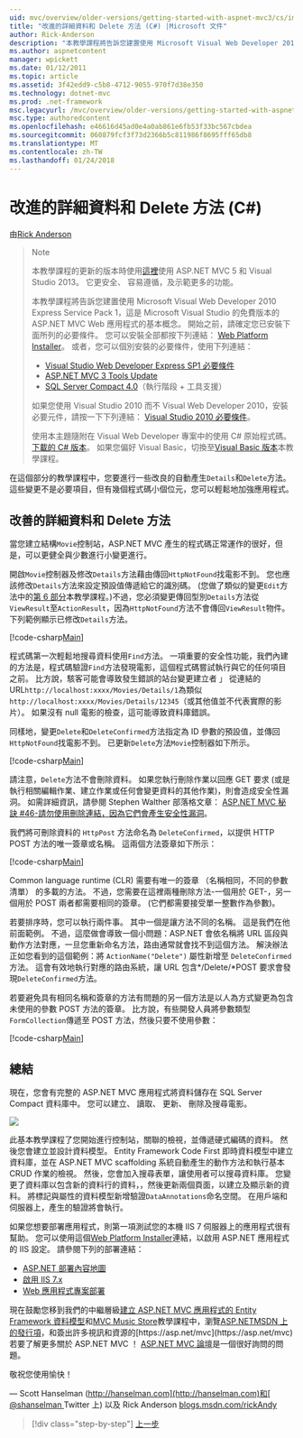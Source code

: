 ```yaml
---
uid: mvc/overview/older-versions/getting-started-with-aspnet-mvc3/cs/improving-the-details-and-delete-methods
title: "改進的詳細資料和 Delete 方法 (C#) |Microsoft 文件"
author: Rick-Anderson
description: "本教學課程將告訴您建置使用 Microsoft Visual Web Developer 2010 Express Service Pack 1，也就是 ASP.NET MVC Web 應用程式的基本概念..."
ms.author: aspnetcontent
manager: wpickett
ms.date: 01/12/2011
ms.topic: article
ms.assetid: 3f42edd9-c5b8-4712-9055-970f7d38e350
ms.technology: dotnet-mvc
ms.prod: .net-framework
msc.legacyurl: /mvc/overview/older-versions/getting-started-with-aspnet-mvc3/cs/improving-the-details-and-delete-methods
msc.type: authoredcontent
ms.openlocfilehash: e46616d45ad0e4a0ab861e6fb53f33bc567cbdea
ms.sourcegitcommit: 060879fcf3f73d2366b5c811986f8695fff65db8
ms.translationtype: MT
ms.contentlocale: zh-TW
ms.lasthandoff: 01/24/2018
---
```

<a name="improving-the-details-and-delete-methods-c"></a>改進的詳細資料和 Delete 方法 (C#)
====================
由[Rick Anderson](https://github.com/Rick-Anderson)

> > [!NOTE]
> > 本教學課程的更新的版本時使用[這裡](../../../getting-started/introduction/getting-started.md)使用 ASP.NET MVC 5 和 Visual Studio 2013。 它更安全、 容易遵循，及示範更多的功能。
> 
> 
> 本教學課程將告訴您建置使用 Microsoft Visual Web Developer 2010 Express Service Pack 1，這是 Microsoft Visual Studio 的免費版本的 ASP.NET MVC Web 應用程式的基本概念。 開始之前，請確定您已安裝下面所列的必要條件。 您可以安裝全部都按下列連結： [Web Platform Installer](https://www.microsoft.com/web/gallery/install.aspx?appid=VWD2010SP1Pack)。 或者，您可以個別安裝的必要條件，使用下列連結：
> 
> - [Visual Studio Web Developer Express SP1 必要條件](https://www.microsoft.com/web/gallery/install.aspx?appid=VWD2010SP1Pack)
> - [ASP.NET MVC 3 Tools Update](https://www.microsoft.com/web/gallery/install.aspx?appsxml=&amp;appid=MVC3)
> - [SQL Server Compact 4.0](https://www.microsoft.com/web/gallery/install.aspx?appid=SQLCE;SQLCEVSTools_4_0)（執行階段 + 工具支援）
> 
> 如果您使用 Visual Studio 2010 而不 Visual Web Developer 2010，安裝必要元件，請按一下下列連結： [Visual Studio 2010 必要條件](https://www.microsoft.com/web/gallery/install.aspx?appsxml=&amp;appid=VS2010SP1Pack)。
> 
> 使用本主題隨附在 Visual Web Developer 專案中的使用 C# 原始程式碼。 [下載的 C# 版本](https://code.msdn.microsoft.com/Introduction-to-MVC-3-10d1b098)。 如果您偏好 Visual Basic，切換至[Visual Basic 版本](../vb/intro-to-aspnet-mvc-3.md)本教學課程。


在這個部分的教學課程中，您要進行一些改良的自動產生`Details`和`Delete`方法。 這些變更不是必要項目，但有幾個程式碼小個位元，您可以輕鬆地加強應用程式。

## <a name="improving-the-details-and-delete-methods"></a>改善的詳細資料和 Delete 方法

當您建立結構`Movie`控制站，ASP.NET MVC 產生的程式碼正常運作的很好，但是，可以更健全與少數進行小變更進行。

開啟`Movie`控制器及修改`Details`方法藉由傳回`HttpNotFound`找電影不到。 您也應該修改`Details`方法來設定預設值傳遞給它的識別碼。 (您做了類似的變更`Edit`方法中的[第 6 部分](examining-the-edit-methods-and-edit-view.md)本教學課程。)不過，您必須變更傳回型別`Details`方法從`ViewResult`至`ActionResult`，因為`HttpNotFound`方法不會傳回`ViewResult`物件。 下列範例顯示已修改`Details`方法。

[!code-csharp[Main](improving-the-details-and-delete-methods/samples/sample1.cs)]

程式碼第一次輕鬆地搜尋資料使用`Find`方法。 一項重要的安全性功能，我們內建的方法是，程式碼驗證`Find`方法發現電影，這個程式碼嘗試執行與它的任何項目之前。 比方說，駭客可能會導致發生錯誤的站台變更建立者 」 從連結的 URL`http://localhost:xxxx/Movies/Details/1`為類似`http://localhost:xxxx/Movies/Details/12345`（或其他值並不代表實際的影片）。 如果沒有 null 電影的檢查，這可能導致資料庫錯誤。

同樣地，變更`Delete`和`DeleteConfirmed`方法指定為 ID 參數的預設值，並傳回`HttpNotFound`找電影不到。 已更新`Delete`方法`Movie`控制器如下所示。

[!code-csharp[Main](improving-the-details-and-delete-methods/samples/sample2.cs)]

請注意，`Delete`方法不會刪除資料。 如果您執行刪除作業以回應 GET 要求 (或是執行相關編輯作業、建立作業或任何會變更資料的其他作業)，則會造成安全性漏洞。 如需詳細資訊，請參閱 Stephen Walther 部落格文章： [ASP.NET MVC 秘訣 #46-請勿使用刪除連結，因為它們會產生安全性漏洞](http://stephenwalther.com/blog/archive/2009/01/21/asp.net-mvc-tip-46-ndash-donrsquot-use-delete-links-because.aspx)。

我們將可刪除資料的 `HttpPost` 方法命名為 `DeleteConfirmed`，以提供 HTTP POST 方法的唯一簽章或名稱。 這兩個方法簽章如下所示：

[!code-csharp[Main](improving-the-details-and-delete-methods/samples/sample3.cs)]

Common language runtime (CLR) 需要有唯一的簽章 （名稱相同，不同的參數清單） 的多載的方法。 不過，您需要在這裡兩種刪除方法-一個用於 GET-，另一個用於 POST 兩者都需要相同的簽章。 (它們都需要接受單一整數作為參數)。

若要排序時，您可以執行兩件事。 其中一個是讓方法不同的名稱。 這是我們在他前面範例。 不過，這麼做會導致一個小問題：ASP.NET 會依名稱將 URL 區段與動作方法對應，一旦您重新命名方法，路由通常就會找不到這個方法。 解決辦法正如您看到的這個範例：將 `ActionName("Delete")` 屬性新增至 `DeleteConfirmed` 方法。 這會有效地執行對應的路由系統，讓 URL 包含*/Delete/*POST 要求會發現`DeleteConfirmed`方法。

若要避免具有相同名稱和簽章的方法有問題的另一個方法是以人為方式變更為包含未使用的參數 POST 方法的簽章。 比方說，有些開發人員將參數類型`FormCollection`傳遞至 POST 方法，然後只要不使用參數：

[!code-csharp[Main](improving-the-details-and-delete-methods/samples/sample4.cs)]

## <a name="wrapping-up"></a>總結

現在，您會有完整的 ASP.NET MVC 應用程式將資料儲存在 SQL Server Compact 資料庫中。 您可以建立、 讀取、 更新、 刪除及搜尋電影。

![](improving-the-details-and-delete-methods/_static/image1.png)

此基本教學課程了您開始進行控制站，關聯的檢視，並傳遞硬式編碼的資料。 然後您會建立並設計資料模型。 Entity Framework Code First 即時資料模型中建立資料庫，並在 ASP.NET MVC scaffolding 系統自動產生的動作方法和執行基本 CRUD 作業的檢視。 然後，您會加入搜尋表單，讓使用者可以搜尋資料庫。 您變更了資料庫以包含新的資料行的資料，，然後更新兩個頁面，以建立及顯示新的資料。 將標記與屬性的資料模型新增驗證`DataAnnotations`命名空間。 在用戶端和伺服器上，產生的驗證將會執行。

如果您想要部署應用程式，則第一項測試您的本機 IIS 7 伺服器上的應用程式很有幫助。 您可以使用這個[Web Platform Installer](https://www.microsoft.com/web/gallery/install.aspx?appsxml=&amp;appid=ASPNET;)連結，以啟用 ASP.NET 應用程式的 IIS 設定。 請參閱下列的部署連結：

- [ASP.NET 部署內容地圖](https://msdn.microsoft.com/library/dd394698.aspx)
- [啟用 IIS 7.x](https://blogs.msdn.com/b/rickandy/archive/2011/03/14/enabling-iis-7-x-on-windows-7-vista-sp1-windows-2008-windows-2008-r2.aspx)
- [Web 應用程式專案部署](https://msdn.microsoft.com/library/dd394698.aspx)

現在鼓勵您移到我們的中繼層級[建立 ASP.NET MVC 應用程式的 Entity Framework 資料模型](../../../getting-started/getting-started-with-ef-using-mvc/creating-an-entity-framework-data-model-for-an-asp-net-mvc-application.md)和[MVC Music Store](../../mvc-music-store/mvc-music-store-part-1.md)教學課程中，瀏覽[ASP.NETMSDN 上的發行項](https://msdn.microsoft.com/library/gg416514(VS.98).aspx)，和簽出許多視訊和資源的[https://asp.net/mvc](https://asp.net/mvc)若要了解更多關於 ASP.NET MVC ！ [ASP.NET MVC 論壇](https://forums.asp.net/1146.aspx)是一個很好詢問的問題。

敬祝您使用愉快！

— Scott Hanselman ([http://hanselman.com](http://hanselman.com)和[ @shanselman ](http://twitter.com/shanselman) Twitter 上) 以及 Rick Anderson [blogs.msdn.com/rickAndy](https://blogs.msdn.com/rickAndy)

>[!div class="step-by-step"]
[上一步](adding-validation-to-the-model.md)
